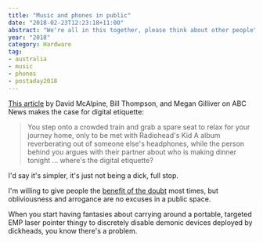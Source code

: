```yaml
---
title: "Music and phones in public"
date: "2018-02-23T12:23:18+11:00"
abstract: "We're all in this together, please think about other people"
year: "2018"
category: Hardware
tag:
- australia
- music
- phones
- postaday2018
---
```

[This article] by David McAlpine, Bill Thompson, and Megan Gilliver on ABC News makes the case for digital etiquette:

> You step onto a crowded train and grab a spare seat to relax for your journey home, only to be met with Radiohead's Kid A album reverberating out of someone else's headphones, while the person behind you argues with their partner about who is making dinner tonight … where's the digital etiquette? 

I'd say it's simpler, it's just not being a dick, full stop.

I'm willing to give people the [benefit of the doubt] most times, but obliviousness and arrogance are no excuses in a public space.

When you start having fantasies about carrying around a portable, targeted EMP laser pointer thingy to discretely disable demonic devices deployed by dickheads, you know there's a problem.

[This article]: http://www.abc.net.au/news/2018-02-23/hearing-loss-public-transport-etiquette/9471738?WT.mc_id=newsmail&WT.tsrc=Newsmail
[benefit of the doubt]: https://rubenerd.com/not-attributing-motives-or-histories-to-people/

